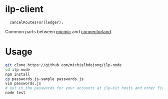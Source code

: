 # ilp-client
      cancelRoutesFor(ledger);
Common parts between [micmic](https://github.com/michielbdejong/micmic) and [connectorland](https://github.com/interledger/connector.land).

# Usage

```sh
git clone https://github.com/michielbdejong/ilp-node
cd ilp-node
npm install
cp passwords.js-sample passwords.js
vim passwords.js
# put in the passwords for your accounts at ilp-kit hosts and other five-bells ledgers.
node test
```

